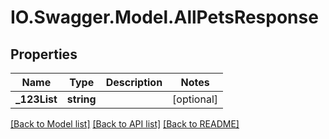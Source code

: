 # IO.Swagger.Model.AllPetsResponse
## Properties

Name | Type | Description | Notes
------------ | ------------- | ------------- | -------------
**_123List** | **string** |  | [optional] 

[[Back to Model list]](../README.md#documentation-for-models) [[Back to API list]](../README.md#documentation-for-api-endpoints) [[Back to README]](../README.md)

